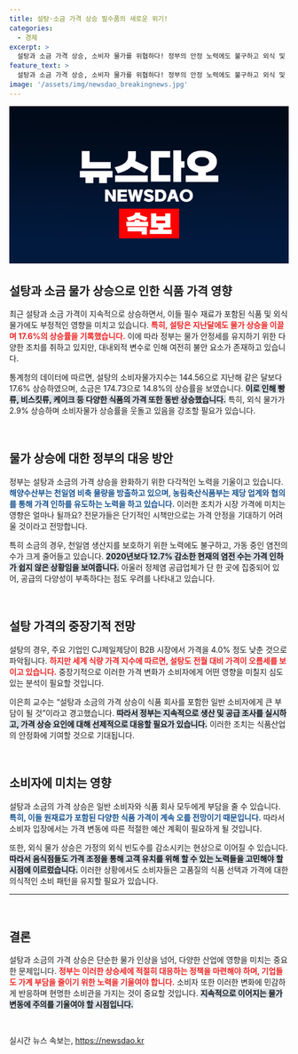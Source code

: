 ```yaml
---
title: 설탕·소금 가격 상승 필수품의 새로운 위기!
categories:
  - 경제
excerpt: >
  설탕과 소금 가격 상승, 소비자 물가를 위협하다! 정부의 안정 노력에도 불구하고 외식 및 식품 가격이 동반 상승하며 불안 요소로 떠오르고 있다. 천일염과 설탕 소비, 생산 현황 점검이 시급하다. 클릭해서 자세한 내용을 확인하세요!
feature_text: >
  설탕과 소금 가격 상승, 소비자 물가를 위협하다! 정부의 안정 노력에도 불구하고 외식 및 식품 가격이 동반 상승하며 불안 요소로 떠오르고 있다. 천일염과 설탕 소비, 생산 현황 점검이 시급하다. 클릭해서 자세한 내용을 확인하세요!
image: '/assets/img/newsdao_breakingnews.jpg'
---
```


<p><img src="/assets/img/newsdao_breakingnews.jpg" alt="ranknews 속보" /></p>

<h2 data-ke-size="size26">설탕과 소금 물가 상승으로 인한 식품 가격 영향</h2>

<p data-ke-size="size16">최근 설탕과 소금 가격이 지속적으로 상승하면서, 이들 필수 재료가 포함된 식품 및 외식 물가에도 부정적인 영향을 미치고 있습니다. <b><span style="color: #ee2323;">특히, 설탕은 지난달에도 물가 상승을 이끌며 17.6%의 상승률을 기록했습니다.</span></b> 이에 따라 정부는 물가 안정세를 유지하기 위한 다양한 조치를 취하고 있지만, 대내외적 변수로 인해 여전히 불안 요소가 존재하고 있습니다.</p>

<p data-ke-size="size16">통계청의 데이터에 따르면, 설탕의 소비자물가지수는 144.56으로 지난해 같은 달보다 17.6% 상승하였으며, 소금은 174.73으로 14.8%의 상승률을 보였습니다. <b><span style="background-color: #21538527;">이로 인해 빵류, 비스킷류, 케이크 등 다양한 식품의 가격 또한 동반 상승했습니다.</span></b> 특히, 외식 물가가 2.9% 상승하며 소비자물가 상승률을 웃돌고 있음을 강조할 필요가 있습니다.</p>

<p data-ke-size="size16">&nbsp;</p>

<h2 data-ke-size="size26">물가 상승에 대한 정부의 대응 방안</h2>

<p data-ke-size="size16">정부는 설탕과 소금의 가격 상승을 완화하기 위한 다각적인 노력을 기울이고 있습니다. <b><span style="color: #1a5490;">해양수산부는 천일염 비축 물량을 방출하고 있으며, 농림축산식품부는 제당 업계와 협의를 통해 가격 인하를 유도하는 노력을 하고 있습니다.</span></b> 이러한 조치가 시장 가격에 미치는 영향은 얼마나 될까요? 전문가들은 단기적인 시책만으로는 가격 안정을 기대하기 어려울 것이라고 전망합니다.</p>

<p data-ke-size="size16">특히 소금의 경우, 천일염 생산지를 보호하기 위한 노력에도 불구하고, 가동 중인 염전의 수가 크게 줄어들고 있습니다. <b><span style="background-color: #21538527;">2020년보다 12.7% 감소한 현재의 염전 수는 가격 인하가 쉽지 않은 상황임을 보여줍니다.</span></b> 아울러 정제염 공급업체가 단 한 곳에 집중되어 있어, 공급의 다양성이 부족하다는 점도 우려를 나타내고 있습니다.</p>

<p data-ke-size="size16">&nbsp;</p>

<h2 data-ke-size="size26">설탕 가격의 중장기적 전망</h2>

<p data-ke-size="size16">설탕의 경우, 주요 기업인 CJ제일제당이 B2B 시장에서 가격을 4.0% 정도 낮춘 것으로 파악됩니다. <b><span style="color: #ee2323;">하지만 세계 식량 가격 지수에 따르면, 설탕도 전월 대비 가격이 오름세를 보이고 있습니다.</span></b> 중장기적으로 이러한 가격 변화가 소비자에게 어떤 영향을 미칠지 심도 있는 분석이 필요할 것입니다.</p>

<p data-ke-size="size16">이은희 교수는 “설탕과 소금의 가격 상승이 식품 회사를 포함한 일반 소비자에게 큰 부담이 될 것”이라고 경고했습니다. <b><span style="background-color: #21538527;">따라서 정부는 지속적으로 생산 및 공급 조사를 실시하고, 가격 상승 요인에 대해 선제적으로 대응할 필요가 있습니다.</span></b> 이러한 조치는 식품산업의 안정화에 기여할 것으로 기대됩니다.</p>

<p data-ke-size="size16">&nbsp;</p>

<h2 data-ke-size="size26">소비자에 미치는 영향</h2>

<p data-ke-size="size16">설탕과 소금의 가격 상승은 일반 소비자와 식품 회사 모두에게 부담을 줄 수 있습니다. <b><span style="color: #1a5490;">특히, 이들 원재료가 포함된 다양한 식품 가격이 계속 오를 전망이기 때문입니다.</span></b> 따라서 소비자 입장에서는 가격 변동에 따른 적절한 예산 계획이 필요하게 될 것입니다.</p>

<p data-ke-size="size16">또한, 외식 물가 상승은 가정의 외식 빈도수를 감소시키는 현상으로 이어질 수 있습니다. <b><span style="background-color: #21538527;">따라서 음식점들도 가격 조정을 통해 고객 유치를 위해 할 수 있는 노력들을 고민해야 할 시점에 이르렀습니다.</span></b> 이러한 상황에서도 소비자들은 고품질의 식품 선택과 가격에 대한 의식적인 소비 패턴을 유지할 필요가 있습니다.</p>

<hr>

<p data-ke-size="size16">&nbsp;</p>

<h2 data-ke-size="size26">결론</h2>

<p data-ke-size="size16">설탕과 소금의 가격 상승은 단순한 물가 인상을 넘어, 다양한 산업에 영향을 미치는 중요한 문제입니다. <b><span style="color: #ee2323;">정부는 이러한 상승세에 적절히 대응하는 정책을 마련해야 하며, 기업들도 가계 부담을 줄이기 위한 노력을 기울여야 합니다.</span></b> 소비자 또한 이러한 변화에 민감하게 반응하며 현명한 소비관을 가지는 것이 중요할 것입니다. <b><span style="background-color: #21538527;">지속적으로 이어지는 물가 변동에 주의를 기울여야 할 시점입니다.</span></b></p>

<p data-ke-size="size16">&nbsp;</p>
실시간 뉴스 속보는, <a href="https://newsdao.kr" rel="dofollow">https://newsdao.kr</a>


